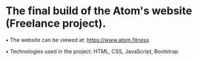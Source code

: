 # The final build of the Atom's website (Freelance project).
• The website can be viewed at: https://www.atom.fitness

• Technologies used in the project: HTML, CSS, JavaScript, Bootstrap
